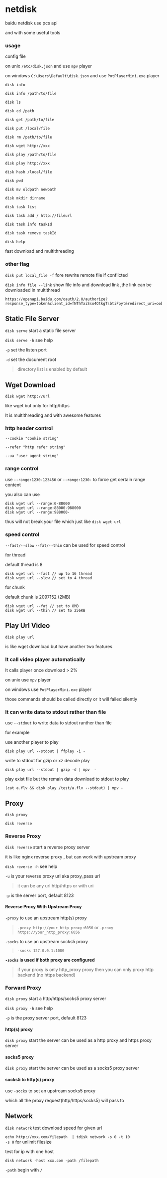 # netdisk


baidu netdisk use pcs api

and with some useful tools

### usage


config file

on unix  `/etc/disk.json` and use `mpv` player

on windows  `C:\Users\Default\disk.json`  and use `PotPlayerMini.exe` player


```
disk info

disk info /path/to/file

disk ls

disk cd /path

disk get /path/to/file

disk put /local/file

disk rm /path/to/file

disk wget http://xxx

disk play /path/to/file

disk play http://xxx

disk hash /local/file

disk pwd

disk mv oldpath newpath

disk mkdir dirname

disk task list

disk task add / http://fileurl

disk task info taskId

disk task remove taskId

disk help
```

fast download and multithreading


### other flag

`disk put local_file -f`  fore rewrite remote file if conflicted

`disk info file --link` show file info and download link ,the link can be downloaded in multithread


```
https://openapi.baidu.com/oauth/2.0/authorize?response_type=token&client_id=fNThTaiSso4OtkgTsbtiFpyt&redirect_uri=oob&scope=netdisk
```


## Static File Server

`disk serve` start a static file server 

`disk serve -h` see help

`-p` set the listen port

`-d` set the document root

> directory list is enabled by default

## Wget Download

`disk wget http://url`

like wget but only for http/https 

It is multithreading and with awesome features

### http header control

`--cookie "cookie string"`

`--refer "http refer string"`

`--ua "user agent string"`

### range control

use `--range:1230-123456` or `--range:1230-` to force get certain range content

you also can use
```
disk wget url --range:0-88000
disk wget url --range:88000-988000
disk wget url --range:988000-
```
thus will not break your file which just like `disk wget url`

### speed control

`--fast/--slow` `--fat/--thin` can be used for speed control

for thread 

default thread is 8
```
disk wget url --fast // up to 16 thread
disk wget url --slow // set to 4 thread
```

for chunk

default chunk is 2097152 (2MB)
```
disk wget url --fat // set to 8MB
disk wget url --thin // set to 256KB
```

## Play Url Video

`disk play url`

is like wget download but have another two features

### It call video player automatically

It calls player once download > 2%

on unix use `mpv` player

on windows use `PotPlayerMini.exe` player

those commands should be called directly or 
it will failed silently

### It can write data to stdout rather than file

use `--stdout` to write data to stdout ranther than file

for example 

use another player to play

`disk play url --stdout | ffplay -i -`

write to stdout for gzip or xz decode play 

`disk play url --stdout | gzip -d | mpv  -`

play exist file but the remain data download to stdout to play

`(cat a.flv && disk play /test/a.flv --stdout) | mpv -`


## Proxy 

`disk proxy` 

`disk reverse`

### Reverse Proxy

`disk reverse` start a reverse proxy server

it is like nginx reverse proxy , but can work with upstream proxy

`disk reverse -h` see help

`-u` is your reverse proxy url aka proxy_pass url

> it can be any url http/https or with uri

`-p` is the server port, default 8123

#### Reverse Proxy With Upstream Proxy

`-proxy` to use an upstream http(s) proxy

> `-proxy http://your_http_proxy:6056` or `-proxy https://your_http_proxy:6056` 

`-socks` to use an upstream socks5 proxy

> `-socks 127.0.0.1:1080`

**`-socks` is used if both proxy are configured**

> if your proxy is only http_proxy proxy then you can only proxy http backend (no https backend) 



### Forward Proxy

`disk proxy` start a http/https/socks5 proxy server 

`disk proxy -h` see help

`-p` is the proxy server port, default 8123

#### http(s) proxy

`disk proxy` start the server can be used as a http proxy and https proxy server

#### socks5 proxy

`disk proxy` start the server can be used as a socks5 proxy server

#### socks5 to http(s) proxy

use `-socks` to set an upstream socks5 proxy

which all the proxy request(http/https/socks5) will pass to 

## Network


`disk network` test download speed for given url 

`echo http://xxx.com/filepath  | tdisk network -s 0 -t 10`  
`-s 0` for unlimit filesize

test for ip with one host 

`disk network -host xxx.com -path /filepath`

`-path` begin with `/`


